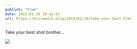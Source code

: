```yaml
---
publish: "true"
date: 2013-01-29 18:42:53
url: https://ericmwalk.blog/2013/01/29/take-your-best.html
---
```


Take your best shot brother...

![](https://ericmwalk.blog/uploads/2022/a88de8e181.jpg)
